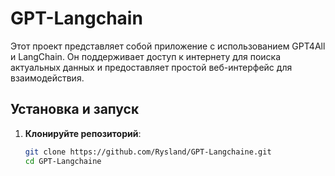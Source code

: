# GPT-Langchain

Этот проект представляет собой приложение с использованием GPT4All и LangChain. Он поддерживает доступ к интернету для поиска актуальных данных и предоставляет простой веб-интерфейс для взаимодействия.

## Установка и запуск

1. **Клонируйте репозиторий**:
   ```bash
   git clone https://github.com/Rysland/GPT-Langchaine.git
   cd GPT-Langchaine
